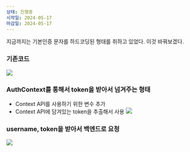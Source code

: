 ```yaml
---
상태: 진행중
시작일: 2024-05-17
마감일: 2024-05-17
---
```

지금까지는 기본인증 문자를 하드코딩된 형태를 취하고 있었다. 
이것 바꿔보겠다.

### 기존코드
![](https://i.imgur.com/6qcgJc8.png)

### AuthContext를 통해서 token을 받아서 넘겨주는 형태
- Context API를 사용하기 위한 변수 추가
- Context API에 담겨있는 token을 추출해서 사용
![](https://i.imgur.com/n95hhyr.png)

### username, token을 받아서 백엔드로 요청
![](https://i.imgur.com/fZ4j7pD.png)